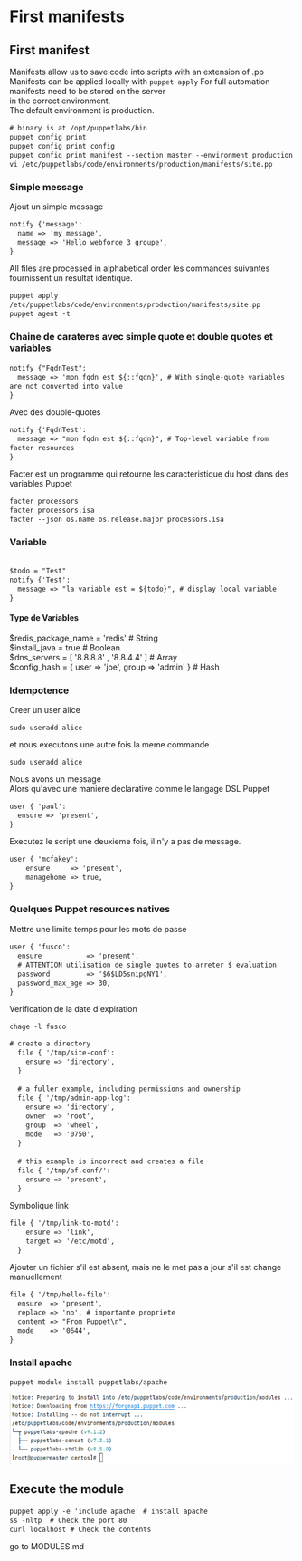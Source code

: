 # First manifests

## First manifest
Manifests allow us to save code into scripts with an extension of .pp  
Manifests can be applied locally with ```puppet apply```
For full automation manifests need to be stored on the server  
in the correct environment.  
The default environment is production.  
```shell
# binary is at /opt/puppetlabs/bin
puppet config print
puppet config print config
puppet config print manifest --section master --environment production 
vi /etc/puppetlabs/code/environments/production/manifests/site.pp
``` 

### Simple message 
Ajout un simple message 
```puppet
notify {'message':
  name => 'my message',
  message => 'Hello webforce 3 groupe',
}
```
All files are processed in alphabetical order
les commandes suivantes fournissent un resultat identique.

```shell
puppet apply /etc/puppetlabs/code/environments/production/manifests/site.pp
puppet agent -t
```

### Chaine de carateres avec simple quote et double quotes et variables
```puppet
notify {"FqdnTest":
  message => 'mon fqdn est ${::fqdn}', # With single-quote variables are not converted into value 
}
```
Avec des double-quotes

```puppet
notify {'FqdnTest':
  message => "mon fqdn est ${::fqdn}", # Top-level variable from facter resources
}
```
Facter est un programme qui retourne les caracteristique du host dans des variables Puppet
```shell
facter processors
facter processors.isa
facter --json os.name os.release.major processors.isa
```




### Variable
```puppet

$todo = "Test"
notify {'Test':
  message => "la variable est = ${todo}", # display local variable 
}
```
#### Type de Variables
$redis_package_name = 'redis'   # String  
$install_java = true            # Boolean  
$dns_servers = [ '8.8.8.8' , '8.8.4.4' ]   # Array  
$config_hash = { user => 'joe', group => 'admin' }  # Hash  

### Idempotence 
Creer un user alice   
```shell
sudo useradd alice
```
et nous executons une autre fois la meme commande   
```shell
sudo useradd alice 
```
Nous avons un message        
Alors qu'avec une maniere declarative comme le langage DSL Puppet  

```puppet
user { 'paul': 
  ensure => 'present',
}
```
Executez le script une deuxieme fois, il n'y a pas de message.    
```puppet
user { 'mcfakey':
    ensure     => 'present',
    managehome => true,
}
```

### Quelques Puppet resources natives

Mettre une limite temps pour les mots de passe
```puppet
user { 'fusco':
  ensure           => 'present',
  # ATTENTION utilisation de single quotes to arreter $ evaluation
  password         => '$6$LD5snipgNY1',
  password_max_age => 30,
}
```
Verification de la date d'expiration
```shell
chage -l fusco 
```

```puppet
# create a directory
  file { '/tmp/site-conf':
    ensure => 'directory',
  }

  # a fuller example, including permissions and ownership
  file { '/tmp/admin-app-log':
    ensure => 'directory',
    owner  => 'root',
    group  => 'wheel',
    mode   => '0750',
  }

  # this example is incorrect and creates a file
  file { '/tmp/af.conf/':
    ensure => 'present',
  }
```
Symbolique link 
```puppet
file { '/tmp/link-to-motd':
    ensure => 'link',
    target => '/etc/motd',
  }
```

Ajouter un fichier s'il est absent, mais ne le met pas a jour s'il est change manuellement
```puppet
file { '/tmp/hello-file':
  ensure  => 'present',
  replace => 'no', # importante propriete
  content => "From Puppet\n",
  mode    => '0644',
}
```

###  Install apache
```shell
puppet module install puppetlabs/apache 
```

![Forge_apache](screenshot/forge_apache.png)

## Execute the module
```shell
puppet apply -e 'include apache' # install apache
ss -nltp  # Check the port 80
curl localhost # Check the contents
```

go to MODULES.md  